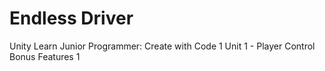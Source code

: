 # Endless Driver
Unity Learn
Junior Programmer: Create with Code 1
Unit 1 - Player Control
Bonus Features 1
